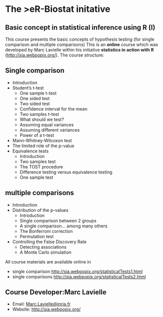 # The >eR-Biostat initative
## Basic concept in statistical inference using R (I)

This course presents the basic concepts of  hypothesis testing (for single comparison and multiple comparisons)
This is an **online** course which was developed by Marc Lavielle within his initiative **statistics in action with R** (http://sia.webpopix.org/). The course structure:
## Single comparison
* Introduction
* Student’s t-test
  + One sample t-test
  + One sided test
  + Two sided test
  + Confidence interval for the mean
  + Two samples t-test
  + What should we test?
  + Assuming equal variances
  + Assuming different variances
  + Power of a t-test
*  Mann-Whitney-Wilcoxon test
* The limited role of the p-value
* Equivalence tests
  + Introduction
  + Two samples test
  + The TOST procedure
  + Difference testing versus equivalence testing
  + One sample test

## multiple comparisons
* Introduction
* Distribution of the p-values
  + Introduction
  + Single comparison between 2 groups
  + A single comparison… among many others
  + The Bonferroni correction
  + Permutation test
* Controlling the False Discovery Rate
  + Detecting associations
  + A Monte Carlo simulation

All course materials are available online in 
* single comparison http://sia.webpopix.org/statisticalTests1.html
* single comparisons http://sia.webpopix.org/statisticalTests2.html
## Course Developer:Marc Lavielle 
* Email: Marc.Lavielle@inria.fr
* Website: http://sia.webpopix.org/ 


